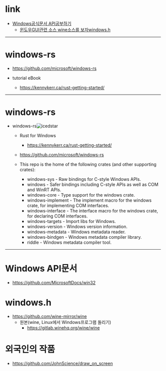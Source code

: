# link

- [Windows공식문서 API공부하기](#windows-api문서)
  - [윈도우GUI관련 소스 wine소스를 보자windows.h](#windowsh)

<hr>

# windows-rs

- https://github.com/microsoft/windows-rs

- tutorial eBook
  - https://kennykerr.ca/rust-getting-started/

<hr>

# windows-rs
- windows-rs![icedstar](https://img.shields.io/github/stars/microsoft/windows-rs.svg)

    - Rust for Windows
      - https://kennykerr.ca/rust-getting-started/

    - https://github.com/microsoft/windows-rs
    - This repo is the home of the following crates (and other supporting crates):

        - windows-sys - Raw bindings for C-style Windows APIs.
        - windows - Safer bindings including C-style APIs as well as COM and WinRT APIs.
        - windows-core - Type support for the windows crate.
        - windows-implement - The implement macro for the windows crate, for implementing COM interfaces.
        - windows-interface - The interface macro for the windows crate, for declaring COM interfaces.
        - windows-targets - Import libs for Windows.
        - windows-version - Windows version information.
        - windows-metadata - Windows metadata reader.
        - windows-bindgen - Windows metadata compiler library.
        - riddle - Windows metadata compiler tool.

<hr>

# Windows API문서
- https://github.com/MicrosoftDocs/win32

# windows.h
- https://github.com/wine-mirror/wine
  - 원본(wine, Linux에서 Windows프로그램 돌리기)
    - https://gitlab.winehq.org/wine/wine

# 외국인의 작품
- https://github.com/JohnScience/draw_on_screen